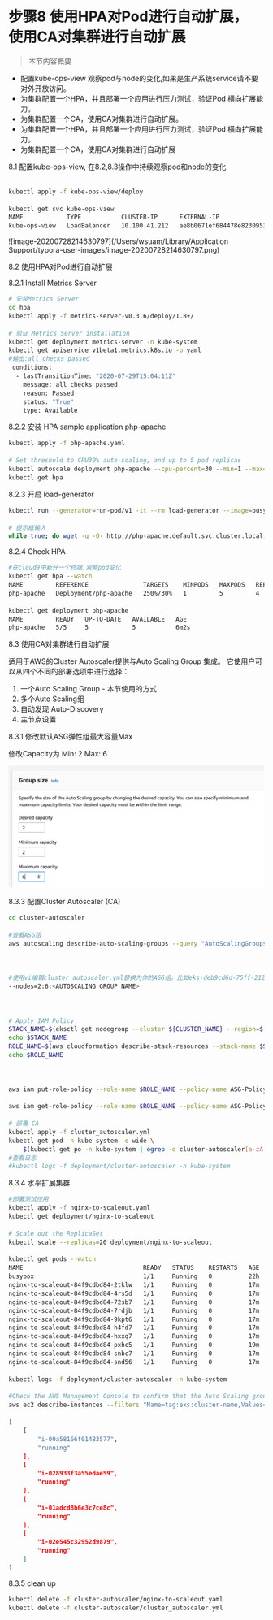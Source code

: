 # 步骤8 使用HPA对Pod进行自动扩展， 使用CA对集群进行自动扩展

> 本节内容概要
* 配置kube-ops-view 观察pod与node的变化,如果是生产系统service请不要对外开放访问。
* 为集群配置一个HPA，并且部署一个应用进行压力测试，验证Pod 横向扩展能力。
* 为集群配置一个CA，使用CA对集群进行自动扩展。
* 为集群配置一个HPA，并且部署一个应用进行压力测试，验证Pod 横向扩展能力。
* 为集群配置一个CA，使用CA对集群进行自动扩展

 

8.1 配置kube-ops-view, 在8.2,8.3操作中持续观察pod和node的变化

   ```bash
   
   kubectl apply -f kube-ops-view/deploy
   
   kubectl get svc kube-ops-view 
   NAME            TYPE           CLUSTER-IP      EXTERNAL-IP                                                             PORT(S)        AGE
   kube-ops-view   LoadBalancer   10.100.41.212   ae8b0671ef684478e82309532558792d-75589102.us-east-1.elb.amazonaws.com   80:32354/TCP   13m
   ```

   ![image-20200728214630797](/Users/wsuam/Library/Application Support/typora-user-images/image-20200728214630797.png)



8.2 使用HPA对Pod进行自动扩展

8.2.1 Install Metrics Server

```bash
# 安装Metrics Server
cd hpa
kubectl apply -f metrics-server-v0.3.6/deploy/1.8+/

# 验证 Metrics Server installation
kubectl get deployment metrics-server -n kube-system
kubectl get apiservice v1beta1.metrics.k8s.io -o yaml
#输出:all checks passed
 conditions:
  - lastTransitionTime: "2020-07-29T15:04:11Z"
    message: all checks passed
    reason: Passed
    status: "True"
    type: Available
```

8.2.2 安装 HPA sample application php-apache

```bash
kubectl apply -f php-apache.yaml

# Set threshold to CPU30% auto-scaling, and up to 5 pod replicas
kubectl autoscale deployment php-apache --cpu-percent=30 --min=1 --max=5
kubectl get hpa
```

8.2.3 开启 load-generator

```bash
kubectl run --generator=run-pod/v1 -it --rm load-generator --image=busybox /bin/sh

# 提示框输入
while true; do wget -q -O- http://php-apache.default.svc.cluster.local; done
```

8.2.4 Check HPA

```bash
#在cloud9中新开一个终端,观察pod变化
kubectl get hpa --watch
NAME         REFERENCE               TARGETS    MINPODS   MAXPODS   REPLICAS   AGE
php-apache   Deployment/php-apache   250%/30%   1         5         4          3m22s

kubectl get deployment php-apache
NAME         READY   UP-TO-DATE   AVAILABLE   AGE
php-apache   5/5     5            5           6m2s

```

8.3 使用CA对集群进行自动扩展

适用于AWS的Cluster Autoscaler提供与Auto Scaling Group 集成。 它使用户可以从四个不同的部署选项中进行选择：
1. 一个Auto Scaling Group - 本节使用的方式
2. 多个Auto Scaling组
3. 自动发现 Auto-Discovery
4. 主节点设置

8.3.1 修改默认ASG弹性组最大容量Max

修改Capacity为
Min: 2
Max: 6

![image-20200729231230494](media/image-20200729231230494.png)

8.3.3 配置Cluster Autoscaler (CA)

```bash
cd cluster-autoscaler

#查看ASG组
aws autoscaling describe-auto-scaling-groups --query "AutoScalingGroups[0].AutoScalingGroupName" --output text



#使用vi编辑cluster_autoscaler.yml替换为你的ASG组，比如eks-deb9cd6d-75ff-2124-ff17-b6f3c4b5a4ef
--nodes=2:6:<AUTOSCALING GROUP NAME>



# Apply IAM Policy
STACK_NAME=$(eksctl get nodegroup --cluster ${CLUSTER_NAME} --region=${AWS_REGION} -o json | jq -r '.[].StackName')
echo $STACK_NAME
ROLE_NAME=$(aws cloudformation describe-stack-resources --stack-name $STACK_NAME --region=${AWS_DEFAULT_REGION} | jq -r '.StackResources[] | select(.ResourceType=="AWS::IAM::Role") | .PhysicalResourceId')
echo $ROLE_NAME



aws iam put-role-policy --role-name $ROLE_NAME --policy-name ASG-Policy-For-Worker --policy-document file://./k8s-asg-policy.json --region ${AWS_DEFAULT_REGION}

aws iam get-role-policy --role-name $ROLE_NAME --policy-name ASG-Policy-For-Worker --region ${AWS_DEFAULT_REGION}

# 部署 CA
kubectl apply -f cluster_autoscaler.yml
kubectl get pod -n kube-system -o wide \
    $(kubectl get po -n kube-system | egrep -o cluster-autoscaler[a-zA-Z0-9-]+)
#查看日志
#kubectl logs -f deployment/cluster-autoscaler -n kube-system


```

8.3.4 水平扩展集群

```bash
#部署测试应用
kubectl apply -f nginx-to-scaleout.yaml
kubectl get deployment/nginx-to-scaleout

# Scale out the ReplicaSet
kubectl scale --replicas=20 deployment/nginx-to-scaleout

kubectl get pods --watch
NAME                                 READY   STATUS    RESTARTS   AGE
busybox                              1/1     Running   0          22h
nginx-to-scaleout-84f9cdbd84-2tklw   1/1     Running   0          17m
nginx-to-scaleout-84f9cdbd84-4rs5d   1/1     Running   0          17m
nginx-to-scaleout-84f9cdbd84-72sb7   1/1     Running   0          17m
nginx-to-scaleout-84f9cdbd84-7rdjb   1/1     Running   0          17m
nginx-to-scaleout-84f9cdbd84-9kpt6   1/1     Running   0          17m
nginx-to-scaleout-84f9cdbd84-h4fd7   1/1     Running   0          17m
nginx-to-scaleout-84f9cdbd84-hxxq7   1/1     Running   0          17m
nginx-to-scaleout-84f9cdbd84-pxhc5   1/1     Running   0          19m
nginx-to-scaleout-84f9cdbd84-snbc7   1/1     Running   0          17m
nginx-to-scaleout-84f9cdbd84-snd56   1/1     Running   0          17m

kubectl logs -f deployment/cluster-autoscaler -n kube-system

#Check the AWS Management Console to confirm that the Auto Scaling groups are scaling up to meet demand. 
aws ec2 describe-instances --filters "Name=tag:eks:cluster-name,Values=${CLUSTER_NAME}" --query "Reservations[].Instances[].[InstanceId,State.Name]" --region ${AWS_REGION}

[
    [
        "i-00a58166f01483577",
        "running"
    ],
    [
        "i-028933f3a55edae59",
        "running"
    ],
    [
        "i-01adcd8b6e3c7ce8c",
        "running"
    ],
    [
        "i-02e545c32952d9879",
        "running"
    ]
]

```

8.3.5 clean up

```bash
kubectl delete -f cluster-autoscaler/nginx-to-scaleout.yaml
kubectl delete -f cluster-autoscaler/cluster_autoscaler.yml
```

